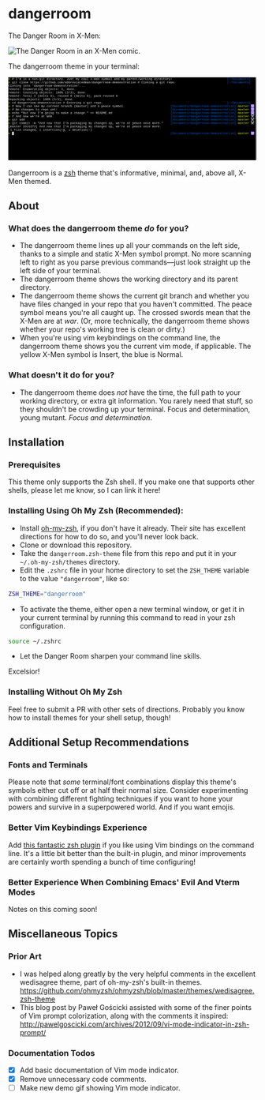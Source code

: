 # dangerroom

The Danger Room in X-Men:

![The Danger Room in an X-Men comic.](./xmen-danger-room.png "What do I have to do to get someone to say, \"Colin's supposed death\", do you think? Be really, really hardcore, is my guess.")

The dangerroom theme in your terminal:

![A pictorial demonstration of dangerroom usage.](./dangerroom-demo.png "Pretty cool, huh.")

Dangerroom is a [zsh][zsh] theme that's informative, minimal, and, above all, X-Men themed.

## About

### What does the dangerroom theme _do_ for you?

- The dangerroom theme lines up all your commands on the left side, thanks to a simple and static X-Men symbol prompt. No more scanning left to right as you parse previous commands—just look straight up the left side of your terminal.
- The dangerroom theme shows the working directory and its parent directory.
- The dangerroom theme shows the current git branch and whether you have files changed in your repo that you haven't committed. The peace symbol means you're all caught up. The crossed swords mean that the X-Men are at _war_. (Or, more technically, the dangerroom theme shows whether your repo's working tree is clean or dirty.)
- When you're using vim keybindings on the command line, the dangerroom theme shows you the current vim mode, if applicable. The yellow X-Men symbol is Insert, the blue is Normal.

### What doesn't it do for you?

- The dangerroom theme does _not_ have the time, the full path to your working directory, or extra git information. You rarely need that stuff, so they shouldn't be crowding up your terminal. Focus and determination, young mutant. _Focus and determination_.

## Installation

### Prerequisites

This theme only supports the Zsh shell. If you make one that supports other shells, please let me know, so I can link it here!

### Installing Using Oh My Zsh (Recommended):

- Install [oh-my-zsh][oh-my-zsh], if you don't have it already. Their site has excellent directions for how to do so, and you'll never look back.
- Clone or download this repository.
- Take the `dangerroom.zsh-theme` file from this repo and put it in your `~/.oh-my-zsh/themes` directory.
- Edit the `.zshrc` file in your home directory to set the `ZSH_THEME` variable to the value `"dangerroom"`, like so:

```sh
ZSH_THEME="dangerroom"
```

- To activate the theme, either open a new terminal window, or get it in your current terminal by running this command to read in your zsh configuration.

```sh
source ~/.zshrc
```

- Let the Danger Room sharpen your command line skills.

Excelsior!

### Installing Without Oh My Zsh

Feel free to submit a PR with other sets of directions. Probably you know how to install themes for your shell setup, though!

## Additional Setup Recommendations

### Fonts and Terminals

Please note that _some_ terminal/font combinations display this theme's symbols either cut off or at half their normal size. Consider experimenting with combining different fighting techniques if you want to hone your powers and survive in a superpowered world. And if you want emojis.

### Better Vim Keybindings Experience

Add [this fantastic zsh plugin](https://github.com/softmoth/zsh-vim-mode) if you like using Vim bindings on the command line. It's a little bit better than the built-in plugin, and minor improvements are certainly worth spending a bunch of time configuring!

### Better Experience When Combining Emacs' Evil And Vterm Modes

Notes on this coming soon!

## Miscellaneous Topics

### Prior Art

- I was helped along greatly by the very helpful comments in the excellent wedisagree theme, part of oh-my-zsh's built-in themes. https://github.com/ohmyzsh/ohmyzsh/blob/master/themes/wedisagree.zsh-theme
- This blog post by Paweł Gościcki assisted with some of the finer points of Vim prompt colorization, along with the comments it inspired: http://pawelgoscicki.com/archives/2012/09/vi-mode-indicator-in-zsh-prompt/

### Documentation Todos

- [x] Add basic documentation of Vim mode indicator.
- [x] Remove unnecessary code comments.
- [ ] Make new demo gif showing Vim mode indicator.

[oh-my-zsh]: https://github.com/robbyrussell/oh-my-zsh
[zsh]: https://zsh.sourceforge.io/
